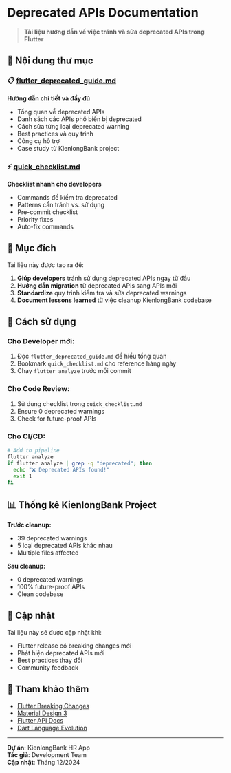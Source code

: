 # Deprecated APIs Documentation

> **Tài liệu hướng dẫn về việc tránh và sửa deprecated APIs trong Flutter**

## 📁 Nội dung thư mục

### 📋 [flutter_deprecated_guide.md](./flutter_deprecated_guide.md)
**Hướng dẫn chi tiết và đầy đủ**
- Tổng quan về deprecated APIs
- Danh sách các APIs phổ biến bị deprecated
- Cách sửa từng loại deprecated warning
- Best practices và quy trình
- Công cụ hỗ trợ
- Case study từ KienlongBank project

### ⚡ [quick_checklist.md](./quick_checklist.md)  
**Checklist nhanh cho developers**
- Commands để kiểm tra deprecated
- Patterns cần tránh vs. sử dụng
- Pre-commit checklist
- Priority fixes
- Auto-fix commands

## 🎯 Mục đích

Tài liệu này được tạo ra để:

1. **Giúp developers** tránh sử dụng deprecated APIs ngay từ đầu
2. **Hướng dẫn migration** từ deprecated APIs sang APIs mới
3. **Standardize** quy trình kiểm tra và sửa deprecated warnings
4. **Document lessons learned** từ việc cleanup KienlongBank codebase

## 🚀 Cách sử dụng

### Cho Developer mới:
1. Đọc `flutter_deprecated_guide.md` để hiểu tổng quan
2. Bookmark `quick_checklist.md` cho reference hàng ngày
3. Chạy `flutter analyze` trước mỗi commit

### Cho Code Review:
1. Sử dụng checklist trong `quick_checklist.md`
2. Ensure 0 deprecated warnings
3. Check for future-proof APIs

### Cho CI/CD:
```bash
# Add to pipeline
flutter analyze
if flutter analyze | grep -q "deprecated"; then
  echo "❌ Deprecated APIs found!"
  exit 1
fi
```

## 📊 Thống kê KienlongBank Project

**Trước cleanup:**
- 39 deprecated warnings
- 5 loại deprecated APIs khác nhau
- Multiple files affected

**Sau cleanup:**  
- 0 deprecated warnings
- 100% future-proof APIs
- Clean codebase

## 🔄 Cập nhật

Tài liệu này sẽ được cập nhật khi:
- Flutter release có breaking changes mới
- Phát hiện deprecated APIs mới
- Best practices thay đổi
- Community feedback

## 🔗 Tham khảo thêm

- [Flutter Breaking Changes](https://docs.flutter.dev/release/breaking-changes)
- [Material Design 3](https://m3.material.io/)
- [Flutter API Docs](https://api.flutter.dev/)
- [Dart Language Evolution](https://github.com/dart-lang/language)

---

**Dự án**: KienlongBank HR App  
**Tác giả**: Development Team  
**Cập nhật**: Tháng 12/2024 